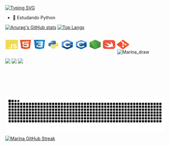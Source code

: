 
[![Typing SVG](https://readme-typing-svg.demolab.com?font=Poppins&weight=600&pause=1000&color=DE0274&width=435&lines=%E2%8A%B9%E2%82%8A%E2%9F%A1%E2%8B%86+Oii!+Eu+sou+a+Marina++%E2%8A%B9%E2%82%8A%E2%9F%A1%E2%8B%86;%E2%99%A1+Welcome+to+my+profile!+%E2%99%A1)](https://git.io/typing-svg)

- 🌱 Estudando Python

[![Anurag's GitHub stats](https://github-readme-stats.vercel.app/api?username=MarinaSDiniz&show_icons=true&theme=radical)](https://github.com/MarinaSDiniz/github-readme-stats)
[![Top Langs](https://github-readme-stats.vercel.app/api/top-langs/?username=MarinaSDiniz&show_icons=true&theme=radical)](https://github.com/anuraghazra/github-readme-stats)

<div style="display: inline_block"><br>
  <img align="center" alt="Marina-Js" height="30" width="40" src="https://raw.githubusercontent.com/devicons/devicon/master/icons/javascript/javascript-plain.svg">
  <img align="center" alt="Marina-HTML" height="30" width="40" src="https://raw.githubusercontent.com/devicons/devicon/master/icons/html5/html5-original.svg">
  <img align="center" alt="Marina-CSS" height="30" width="40" src="https://raw.githubusercontent.com/devicons/devicon/master/icons/css3/css3-original.svg">
  <img align="center" alt="Marina-Python" height="30" width="40" src="https://raw.githubusercontent.com/devicons/devicon/master/icons/python/python-original.svg">
  <img align="center" alt="Marina-Cplusplus" height="30" width="40" src="https://raw.githubusercontent.com/devicons/devicon/master/icons/cplusplus/cplusplus-original.svg">
  <img align="center" alt="Marina-C" height="30" width="40" src="https://raw.githubusercontent.com/devicons/devicon/master/icons/c/c-original.svg">
  <img align="center" alt="Marina-Node" height="30" width="40" src="https://raw.githubusercontent.com/devicons/devicon/master/icons/nodejs/nodejs-original.svg">
  <img align="center" alt="Marina-Swift" height="30" width="40" src="https://raw.githubusercontent.com/devicons/devicon/master/icons/swift/swift-original.svg">
  <img align="center" alt="Marina-Git" height="30" width="40" src="https://raw.githubusercontent.com/devicons/devicon/master/icons/git/git-original.svg">
  <img align="right" alt="Marina_draw" height="150" width="150" src="https://cdn.discordapp.com/attachments/1054838537155002420/1321644333035814912/mari_draw.gif?ex=676dfcb3&is=676cab33&hm=1e7ba2d2b3a6abfb1a960d724a3a927301f4a6d91d25e048a73c0dd686125276&">
</div>
  
  ##

  <div>
  <a href="https://instagram.com/marinadinez" target="_blank"><img src="https://img.shields.io/badge/-Instagram-%23E4405F?style=for-the-badge&logo=instagram&logoColor=white" target="_blank"></a>
  <a href = "mailto:marinasilvadiniz@gmail.com"><img src="https://img.shields.io/badge/-Gmail-%23333?style=for-the-badge&logo=gmail&logoColor=white" target="_blank"></a>
  <a href="https://www.linkedin.com/in/marina-silva-diniz-939a44199/" target="_blank"><img src="https://img.shields.io/badge/-LinkedIn-%230077B5?style=for-the-badge&logo=linkedin&logoColor=white" target="_blank"></a> 
  </div>

<picture align="center">
  <source media="(prefers-color-scheme: dark)" srcset="https://raw.githubusercontent.com/MarinaSDiniz/MarinaSDiniz/output/github-contribution-grid-snake-dark.svg">
  <source media="(prefers-color-scheme: light)" srcset="https://raw.githubusercontent.com/MarinaSDiniz/MarinaSDiniz/output/github-contribution-grid-snake-dark.svg">
  <img align="center" alt="github contribution grid snake animation" src="https://raw.githubusercontent.com/MarinaSDiniz/MarinaSDiniz/output/github-contribution-grid-snake.svg">
</picture>

[![Marina GitHub Streak](https://streak-stats.demolab.com?user=MarinaSDiniz&theme=radical&locale=pt_BR&card_width=500)](https://git.io/streak-stats)
